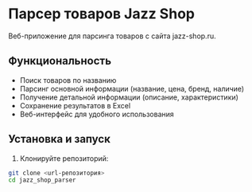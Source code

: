 # Парсер товаров Jazz Shop

Веб-приложение для парсинга товаров с сайта jazz-shop.ru.

## Функциональность

- Поиск товаров по названию
- Парсинг основной информации (название, цена, бренд, наличие)
- Получение детальной информации (описание, характеристики)
- Сохранение результатов в Excel
- Веб-интерфейс для удобного использования

## Установка и запуск

1. Клонируйте репозиторий:
```bash
git clone <url-репозитория>
cd jazz_shop_parser
